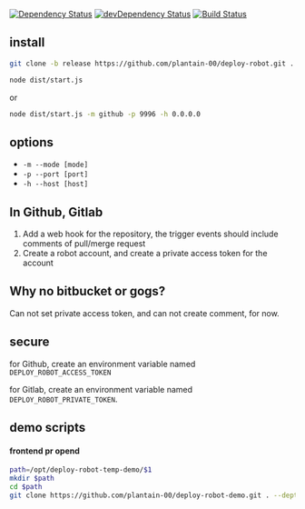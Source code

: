 [![Dependency Status](https://david-dm.org/plantain-00/deploy-robot.svg)](https://david-dm.org/plantain-00/deploy-robot)
[![devDependency Status](https://david-dm.org/plantain-00/deploy-robot/dev-status.svg)](https://david-dm.org/plantain-00/deploy-robot#info=devDependencies)
[![Build Status](https://travis-ci.org/plantain-00/deploy-robot.svg?branch=master)](https://travis-ci.org/plantain-00/deploy-robot)

## install

```bash
git clone -b release https://github.com/plantain-00/deploy-robot.git . --depth=1 && npm i --production
```

```bash
node dist/start.js
```

or

```bash
node dist/start.js -m github -p 9996 -h 0.0.0.0
```

## options

+ `-m --mode [mode]`
+ `-p --port [port]`
+ `-h --host [host]`

## In Github, Gitlab

1. Add a web hook for the repository, the trigger events should include comments of pull/merge request
2. Create a robot account, and create a private access token for the account

## Why no bitbucket or gogs?

Can not set private access token, and can not create comment, for now.

## secure

for Github, create an environment variable named `DEPLOY_ROBOT_ACCESS_TOKEN`

for Gitlab, create an environment variable named `DEPLOY_ROBOT_PRIVATE_TOKEN`.

## demo scripts

#### frontend pr opend

```bash
path=/opt/deploy-robot-temp-demo/$1
mkdir $path
cd $path
git clone https://github.com/plantain-00/deploy-robot-demo.git . --depth=1 -b $2
```
